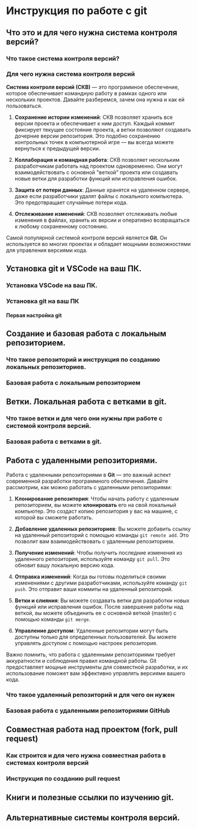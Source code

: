 # Инструкция по работе с git

## Что это и для чего нужна система контроля версий?

### Что такое система контроля версий?

### Для чего нужна система контроля версий

**Система контроля версий (СКВ)** — это программное обеспечение, которое обеспечивает командную работу в рамках одного или нескольких проектов. Давайте разберемся, зачем она нужна и как ей пользоваться.

1. **Сохранение истории изменений**: СКВ позволяет хранить все версии проекта и обеспечивает к ним доступ. Каждый коммит фиксирует текущее состояние проекта, а ветки позволяют создавать дочерние версии репозитория. Это подобно сохранению контрольных точек в компьютерной игре — вы всегда можете вернуться к предыдущей версии.

2. **Коллаборация и командная работа**: СКВ позволяет нескольким разработчикам работать над проектом одновременно. Они могут взаимодействовать с основной "веткой" проекта или создавать новые ветки для разработки функций или исправления ошибок.

3. **Защита от потери данных**: Данные хранятся на удаленном сервере, даже если разработчики удалят файлы с локального компьютера. Это предотвращает случайные потери кода.

4. **Отслеживание изменений**: СКВ позволяет отслеживать любые изменения в файлах, хранить их версии и оперативно возвращаться к любому сохраненному состоянию.

Самой популярной системой контроля версий является **Git**. Он используется во многих проектах и обладает мощными возможностями для управления версиями кода.

## Установка git и VSCode на ваш ПК.

### Установка VSCode на ваш ПК.

### Установка git на ваш ПК

#### Первая настройка git

## Создание и базовая работа с локальным репозиторием.

### Что такое репозиторий и инструкция по созданию локальных репозиториев.

### Базовая работа с локальным репозиторием

## Ветки. Локальная работа с ветками в git.

### Что такое ветки и для чего они нужны при работе с системой контроля версий.

### Базовая работа с ветками в git.

## Работа с удаленными репозиториями.

Работа с удаленными репозиториями в **Git** — это важный аспект современной разработки программного обеспечения. Давайте рассмотрим, как можно работать с удаленными репозиториями:

1. **Клонирование репозитория**: Чтобы начать работу с удаленным репозиторием, вы можете **клонировать** его на свой локальный компьютер. Это создаст копию репозитория у вас на машине, с которой вы сможете работать.

2. **Добавление удаленных репозиториев**: Вы можете добавить ссылку на удаленный репозиторий с помощью команды `git remote add`. Это позволит вам взаимодействовать с удаленным репозиторием.

3. **Получение изменений**: Чтобы получить последние изменения из удаленного репозитория, используйте команду `git pull`. Это обновит вашу локальную версию кода.

4. **Отправка изменений**: Когда вы готовы поделиться своими изменениями с другими разработчиками, используйте команду `git push`. Это отправит ваши коммиты на удаленный репозиторий.

5. **Ветки и слияния**: Вы можете создавать ветки для разработки новых функций или исправления ошибок. После завершения работы над веткой, вы можете объединить ее с основной веткой (master) с помощью команды `git merge`.

6. **Управление доступом**: Удаленные репозитории могут быть доступны только для определенных пользователей. Вы можете управлять доступом с помощью настроек репозитория.

Важно помнить, что работа с удаленными репозиториями требует аккуратности и соблюдения правил командной работы. Git предоставляет мощные инструменты для совместной разработки, и их использование поможет вам эффективно управлять версиями вашего кода.

### Что такое удаленный репозиторий и для чего он нужен

### Базовая работа с удаленными репозиториями GitHub

## Совместная работа над проектом (fork, pull request)

### Как строится и для чего нужна совместная работа в системах контроля версий

### Инструкция по созданию pull request

## Книги и полезные ссылки по изучению git.

## Альтернативные системы контроля версий.
